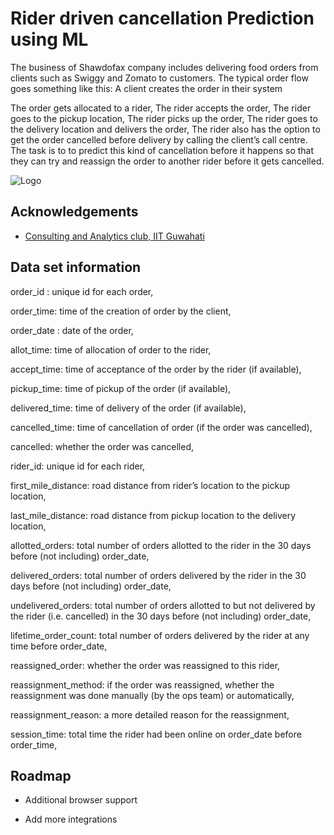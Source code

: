 
# Rider driven cancellation Prediction using ML
 The  business of Shawdofax company  includes delivering food orders from clients such as Swiggy and Zomato to customers. The typical order flow goes something like this:
A client creates the order in their system

The order gets allocated to a rider,
The rider accepts the order,
The rider goes to the pickup location,
The rider picks up the order,
The rider goes to the delivery location and delivers the order,
The rider also has the option to get the order cancelled before delivery by calling the client’s call centre. The task is to to predict this kind of cancellation before it happens so that they can try and reassign the order to another rider before it gets cancelled.



![Logo](https://global-uploads.webflow.com/5f4b7e375695f50f9f0ffbb5/6208e800cfa704af82aac3fd_Shadowfax.png)

## Acknowledgements

 - [Consulting and Analytics club, IIT Guwahati](http://iitg.ac.in/sa/caciitg/)
 

##  Data set information

order_id : unique id for each order,

order_time: time of the creation of order by the client,

order_date : date of the order,

allot_time: time of allocation of order to the rider,

accept_time: time of acceptance of the order by the rider (if available),

pickup_time: time of pickup of the order (if available),

delivered_time: time of delivery of the order (if available),

cancelled_time: time of cancellation of order (if the order was cancelled),

cancelled: whether the order was cancelled,

rider_id: unique id for each rider,

first_mile_distance: road distance from rider’s location to the pickup location,

last_mile_distance: road distance from pickup location to the delivery location,

allotted_orders: total number of orders allotted to the rider in the 30 days before (not including) order_date,

delivered_orders: total number of orders delivered by the rider in the 30 days before (not including) order_date,

undelivered_orders: total number of orders allotted to but not delivered by the rider (i.e. cancelled) in the 30 days before (not including) order_date,

lifetime_order_count: total number of orders delivered by the rider at any time before order_date,

reassigned_order: whether the order was reassigned to this rider,

reassignment_method: if the order was reassigned, whether the reassignment was done manually (by the ops team) or automatically,

reassignment_reason: a more detailed reason for the reassignment,

session_time: total time the rider had been online on order_date before order_time,


## Roadmap

- Additional browser support

- Add more integrations

